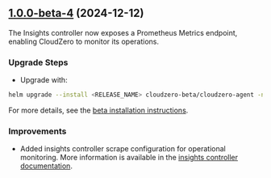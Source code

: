 ## [1.0.0-beta-4](https://github.com/Cloudzero/cloudzero-charts/compare/1.0.0-beta-3...1.0.0-beta-4) (2024-12-12)

The Insights controller now exposes a Prometheus Metrics endpoint, enabling CloudZero to monitor its operations.

### Upgrade Steps

- Upgrade with:

```sh
helm upgrade --install <RELEASE_NAME> cloudzero-beta/cloudzero-agent -n <NAMESPACE> --create-namespace -f configuration.example.yaml --version 1.0.0-beta-4
```

For more details, see the [beta installation instructions](https://github.com/Cloudzero/cloudzero-charts/blob/develop/charts/cloudzero-agent/BETA-INSTALLATION.md).

### Improvements

- Added insights controller scrape configuration for operational monitoring. More information is available in the [insights controller documentation](https://github.com/Cloudzero/cloudzero-insights-controller/blob/develop/docs/statistics.md).
